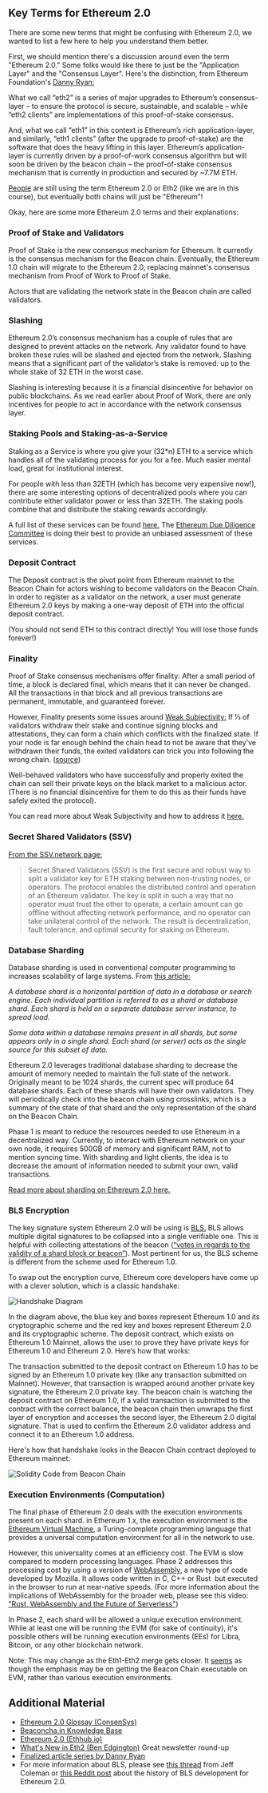 ## Key Terms for Ethereum 2.0

There are some new terms that might be confusing with Ethereum 2.0, we wanted to list a few here to help you understand them better.

First, we should mention there's a discussion around even the term "Ethereum 2.0." Some folks would like there to just be the "Application Layer" and the "Consensus Layer". Here's the distinction, from Ethereum Foundation's <a href="https://blog.ethereum.org/2021/03/11/finalized-no-23/" target="_blank" rel="noopener noreferrer">Danny Ryan:</a>

What we call “eth2” is a series of major upgrades to Ethereum’s consensus-layer – to ensure the protocol is secure, sustainable, and scalable – while “eth2 clients” are implementations of this proof-of-stake consensus.

And, what we call “eth1” in this context is Ethereum’s rich application-layer, and similarly, “eth1 clients” (after the upgrade to proof-of-stake) are the software that does the heavy lifting in this layer. Ethereum’s application-layer is currently driven by a proof-of-work consensus algorithm but will soon be driven by the beacon chain – the proof-of-stake consensus mechanism that is currently in production and secured by ~7.7M ETH.

<a href="https://hackmd.io/@benjaminion/eth2_news/https%3A%2F%2Fhackmd.io%2F%40benjaminion%2Fwnie2_210702" target="_blank" rel="noopener noreferrer">People</a> are still using the term Ethereum 2.0 or Eth2 (like we are in this course), but eventually both chains will just be "Ethereum"!

Okay, here are some more Ethereum 2.0 terms and their explanations:

### Proof of Stake and Validators

Proof of Stake is the new consensus mechanism for Ethereum. It currently is the consensus mechanism for the Beacon chain. Eventually, the Ethereum 1.0 chain will migrate to the Ethereum 2.0, replacing mainnet's consensus mechanism from Proof of Work to Proof of Stake.

Actors that are validating the network state in the Beacon chain are called validators.

### Slashing

Ethereum 2.0’s consensus mechanism has a couple of rules that are designed to prevent attacks on the network. Any validator found to have broken these rules will be slashed and ejected from the network. Slashing means that a significant part of the validator’s stake is removed: up to the whole stake of 32 ETH in the worst case.

Slashing is interesting because it is a financial disincentive for behavior on public blockchains. As we read earlier about Proof of Work, there are only incentives for people to act in accordance with the network consensus layer.

### Staking Pools and Staking-as-a-Service

Staking as a Service is where you give your (32*n) ETH to a service which handles all of the validating process for you for a fee. Much easier mental load, great for institutional interest.

For people with less than 32ETH (which has become very expensive now!), there are some interesting options of decentralized pools where you can contribute either validator power or less than 32ETH. The staking pools combine that and distribute the staking rewards accordingly.

A full list of these services can be found <a href="https://stake.fish/en/ethereum/services/" target="_blank" rel="noopener noreferrer">here.</a> The <a href="https://ethddc.org/" target="_blank" rel="noopener noreferrer">Ethereum Due Diligence Committee</a> is doing their best to provide an unbiased assessment of these services.

### Deposit Contract

The Deposit contract is the pivot point from Ethereum mainnet to the Beacon Chain for actors wishing to become validators on the Beacon Chain. In order to register as a validator on the network, a user must generate Ethereum 2.0 keys by making a one-way deposit of ETH into the official deposit contract. 

(You should not send ETH to this contract directly! You will lose those funds forever!)

### Finality
Proof of Stake consensus mechanisms offer finality: After a small period of time, a block is declared final, which means that it can never be changed. All the transactions in that block and all previous transactions are permanent, immutable, and guaranteed forever.

However, Finality presents some issues around <a href="https://docs.teku.consensys.net/en/latest/Concepts/Weak-Subjectivity/" target="_blank" rel="noopener noreferrer">Weak Subjectivity:</a> If ⅓ of validators withdraw their stake and continue signing blocks and attestations, they can form a chain which conflicts with the finalized state. If your node is far enough behind the chain head to not be aware that they’ve withdrawn their funds, the exited validators can trick you into following the wrong chain. (<a href="https://docs.teku.consensys.net/en/latest/Concepts/Weak-Subjectivity/" target="_blank" rel="noopener noreferrer">source</a>) 

Well-behaved validators who have successfully and properly exited the chain can sell their private keys on the black market to a malicious actor. (There is no financial disincentive for them to do this as their funds have safely exited the protocol).

You can read more about Weak Subjectivity and how to address it <a href="https://consensys.net/blog/teku/teku-and-infura-team-up-to-make-the-fastest-ethereum-2-0-client-sync/" target="_blank" rel="noopener noreferrer">here.</a>

### Secret Shared Validators (SSV)

<a href="https://docs.ssv.network/network-overview/ssv-infrastructure" target="_blank" rel="noopener noreferrer">From the SSV.network page:</a>

>Secret Shared Validators (SSV) is the first secure and robust way to split a validator key for ETH staking between non-trusting nodes, or operators.
> The protocol enables the distributed control and operation of an Ethereum validator. The key is split in such a way that no operator must trust the other to operate, a certain amount can go offline without affecting network performance, and no operator can take unilateral control of the network. The result is decentralization, fault tolerance, and optimal security for staking on Ethereum.

### Database Sharding

Database sharding is used in conventional computer programming to increases scalability of large systems. From [this article:](https://en.wikipedia.org/wiki/Shard_(database_architecture))

_A database shard is a horizontal partition of data in a database or search engine. Each individual partition is referred to as a shard or database shard. Each shard is held on a separate database server instance, to spread load._

_Some data within a database remains present in all shards, but some appears only in a single shard. Each shard (or server) acts as the single source for this subset of data._

Ethereum 2.0 leverages traditional database sharding to decrease the amount of memory needed to maintain the full state of the network. Originally meant to be 1024 shards, the current spec will produce 64 database shards. Each of these shards will have their own validators. They will periodically check into the beacon chain using crosslinks, which is a summary of the state of that shard and the only representation of the shard on the Beacon Chain.

Phase 1 is meant to reduce the resources needed to use Ethereum in a decentralized way. Currently, to interact with Ethereum network on your own node, it requires 500GB of memory and significant RAM, not to mention syncing time. With sharding and light clients, the idea is to decrease the amount of information needed to submit your own, valid transactions.

<a href="https://vitalik.ca/general/2021/04/07/sharding.html" target="_blank" rel="noopener noreferrer">Read more about sharding on Ethereum 2.0 here.</a>

### BLS Encryption

The key signature system Ethereum 2.0 will be using is <a href="https://en.wikipedia.org/wiki/BLS_digital_signature" target="_blank" rel="noopener noreferrer">BLS.</a> BLS allows multiple digital signatures to be collapsed into a single verifiable one. This is helpful with collecting attestations of the beacon (<a href="https://medium.com/alethio/ethereum-2-0-terms-demystified-8398357429d7" target="_blank" rel="noopener noreferrer">“votes in regards to the validity of a shard block or beacon”</a>). Most pertinent for us, the BLS scheme is different from the scheme used for Ethereum 1.0.

To swap out the encryption curve, Ethereum core developers have come up with a clever solution, which is a classic handshake:

![Handshake Diagram](../../img/S10/eth2-bls-handshake.png)

In the diagram above, the blue key and boxes represent Ethereum 1.0 and its cryptographic scheme and the red key and boxes represent Ethereum 2.0 and its cryptographic scheme. The deposit contract, which exists on Ethereum 1.0 Mainnet, allows the user to prove they have private keys for Ethereum 1.0 and Ethereum 2.0. Here’s how that works:

The transaction submitted to the deposit contract on Ethereum 1.0 has to be signed by an Ethereum 1.0 private key (like any transaction submitted on Mainnet). However, that transaction is wrapped around another private key signature, the Ethereum 2.0 private key. The beacon chain is watching the deposit contract on Ethereum 1.0, if a valid transaction is submitted to the contract with the correct balance, the beacon chain then unwraps the first layer of encryption and accesses the second layer, the Ethereum 2.0 digital signature. That is used to confirm the Ethereum 2.0 validator address and connect it to an Ethereum 1.0 address.

Here's how that handshake looks in the Beacon Chain contract deployed to Ethereum mainnet:

![Solidity Code from Beacon Chain](../../img/S10/bls-solidity.png)

### Execution Environments (Computation)
The final phase of Ethereum 2.0 deals with the execution environments present on each shard. in Ethereum 1.x, the execution environment is the [Ethereum Virtual Machine,](https://medium.com/mycrypto/the-ethereum-virtual-machine-how-does-it-work-9abac2b7c9e) a Turing-complete programming language that provides a universal computation environment for all in the network to use.

However, this universality comes at an efficiency cost. The EVM is slow compared to modern processing languages. Phase 2 addresses this processing cost by using a version of [WebAssembly](https://developer.mozilla.org/en-US/docs/WebAssembly), a new type of code developed by Mozilla. It allows code written in C, C++ or Rust  but executed in the browser to run at near-native speeds. (For more information about the implications of WebAssembly for the broader web, please see this video: ["Rust, WebAssembly and the Future of Serverless"](https://www.youtube.com/watch?v=CMB6AlE1QuI&t=1854s))

In Phase 2, each shard will be allowed a unique execution environment. While at least one will be running the EVM (for sake of continuity), it's possible others will be running execution environments (EEs) for Libra, Bitcoin, or any other blockchain network.

Note: This may change as the Eth1-Eth2 merge gets closer. It <a href="https://drive.google.com/file/d/1bC25o8Pt_6pzm0pS7rLfTeebqXeWEhGx/view" target="_blank" rel="noopener noreferrer">seems</a> as though the emphasis may be on getting the Beacon Chain executable on EVM, rather than various execution environments.

## Additional Material
- <a href="https://consensys.net/knowledge-base/ethereum-2/glossary/" target="_blank" rel="noopener noreferrer">Ethereum 2.0 Glossay (ConsenSys)</a>
- <a href="https://kb.beaconcha.in/" target="_blank" rel="noopener noreferrer">Beaconcha.in Knowledge Base</a>
- <a href="https://docs.ethhub.io/ethereum-roadmap/ethereum-2.0/eth-2.0-phases/" target="_blank" rel="noopener noreferrer">Ethereum 2.0 (Ethhub.io)</a>
- <a href="https://hackmd.io/@benjaminion/eth2_news/https%3A%2F%2Fhackmd.io%2F%40benjaminion%2Fwnie2_210813" target="_blank" rel="noopener noreferrer">What's New in Eth2 (Ben Edgington)</a> Great newsletter round-up
- <a href="https://blog.ethereum.org/category/research-and-development/" target="_blank" rel="noopener noreferrer">Finalized article series by Danny Ryan</a>
- For more information about BLS, please see <a href="https://twitter.com/technocrypto/status/1330150395419766785" target="_blank" rel="noopener noreferrer">this thread</a> from Jeff Coleman or <a href="https://www.reddit.com/r/ethfinance/comments/jghide/daily_general_discussion_october_23_2020/g9sz7jm/?context=8&depth=9" target="_blank" rel="noopener noreferrer">this Reddit post</a> about the history of BLS development for Ethereum 2.0. 
